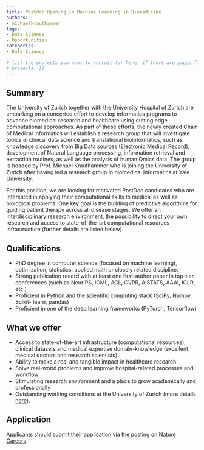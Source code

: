```yaml
---
title: Postdoc Opening in Machine Learning in Biomedicine
authors:
- michaelkrauthammer
tags:
- Data Science
- Opportunities
categories:
- Data Science

# list the projects you want to recruit for here, if there are pages for them
# projects: []
---
```


## Summary

The University of Zurich together with the University Hospital of Zurich are embarking on a concerted effort to develop informatics programs to advance biomedical research and healthcare using cutting edge computational approaches. As part of these efforts, the newly created Chair of Medical Informatics will establish a research group that will investigate topics in clinical data science and translational bioinformatics, such as knowledge discovery from Big Data sources (Electronic Medical Record), development of Natural Language processing, information retrieval and extraction routines, as well as the analysis of human Omics data. The group is headed by Prof. Michael Krauthammer who is joining the University of Zurich after having led a research group in biomedical informatics at Yale University.

For this position, we are looking for motivated PostDoc candidates who are interested in applying their computational skills to medical as well as biological problems. One key goal is the building of predictive algorithms for guiding patient therapy across all disease stages. We offer an interdisciplinary research environment, the possibility to direct your own research and access to state-of-the-art computational resources infrastructure (further details are listed below).
## Qualifications

- PhD degree in computer science (focused on machine learning), optimization, statistics, applied math or closely related discipline.
- Strong publication record with at least one first-author paper in top-tier conferences (such as NeurIPS, ICML, ACL, CVPR, AISTATS, AAAI, ICLR, etc.)
- Proficient in Python and the scientific computing stack (SciPy, Numpy, Scikit- learn, pandas)
- Proficient in one of the deep learning frameworks (PyTorch, Tensorflow)

## What we offer

- Access to state-of-the-art infrastructure (computational resources), clinical datasets and medical expertise domain-knowledge (excellent medical doctors and research scientists)
- Ability to make a real and tangible impact in healthcare research
- Solve real-world problems and improve hospital-related processes and workflow
- Stimulating research environment and a place to grow academically and professionally
- Outstanding working conditions at the University of Zurich (more details [here](http://www.pa.uzh.ch/en/Willkommen-an-der-UZH.html)).

## Application

Applicants should submit their application via [the posting on Nature Careers](https://www.nature.com/naturecareers/job/postdoc-opening-in-machine-learning-in-biomedicine-university-of-zurich-uzh-719816).
